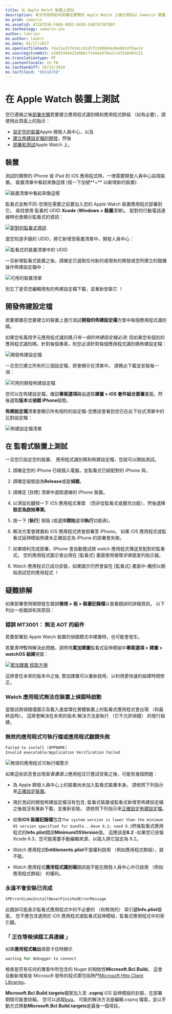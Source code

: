 ```yaml
---
title: 在 Apple Watch 裝置上測試
description: 本文件說明如何部署在實際的 Apple Watch 上進行測試以 Xamarin 建置 watchOS 應用程式。 它討論佈建設定檔，測試的裝置，並提供疑難排解秘訣。
ms.prod: xamarin
ms.assetid: A72A7D38-FAE8-4DD2-843D-54B74C5078D7
ms.technology: xamarin-ios
author: lobrien
ms.author: laobri
ms.date: 03/17/2017
ms.openlocfilehash: f4a21e25f418cc81d5f210098ded648b3d70ae14
ms.sourcegitcommit: e268fd44422d0bbc7c944a678e2cc633a0493122
ms.translationtype: MT
ms.contentlocale: zh-TW
ms.lasthandoff: 10/25/2018
ms.locfileid: "50116728"
---
```

# <a name="testing-on-apple-watch-devices"></a>在 Apple Watch 裝置上測試

您已遵循之後[部署步驟](~/ios/watchos/deploy-test/index.md)若要建立應用程式識別碼和應用程式群組 （如有必要），請使用此頁面上的指示：

- [設定您的裝置](#devices)Apple 開發人員中心，以及
- [建立佈建設定檔的開發](#profiles)，然後
- [部署和測試](#testing)Apple Watch 上。

<a name="devices" />

## <a name="devices"></a>裝置

測試的實際的 iPhone 或 iPad 的 iOS 應用程式時，一律需要開發人員中心註冊裝置。 裝置清單中看起來像這樣 (按一下加號**+** 以新增新的裝置):

![](device-images/devices-sml.png "裝置清單中看起來像這樣")

監看式並無不同-您現在需要之前要加入您的 Apple Watch 裝置應用程式部署到它。 尋找使用 監看的 UDID **Xcode** (**Windows > 裝置**清單)。 配對的行動電話連線時也會顯示監看式的資訊：

[![](device-images/xcode-devices-sml.png "配對的監看式資訊")](device-images/xcode-devices.png#lightbox)

當您知道手錶的 UDID，將它新增至裝置清單中，開發人員中心：

![](device-images/devices-watch-sml.png "監看式的裝置清單中的 UDID")

一旦新增監看式裝置之後，請確定已選取任何新的或現有的開發或您所建立的臨機操作佈建設定檔中：

![](device-images/devices-provisioning.png "可用的裝置清單")

別忘了是否您編輯現有的佈建設定檔下載，並重新安裝它 ！

<a name="profiles" />

## <a name="development-provisioning-profiles"></a>開發佈建設定檔

若要建置在您要建立的裝置上進行測試**開發的佈建設定檔**方案中每個應用程式識別碼。

如果您有萬用字元應用程式識別碼*只有一個的佈建設定檔必須*; 但如果您有個別的應用程式識別碼，針對每個專案，則您必須針對每個應用程式識別碼佈建設定檔：

![](device-images/provisioningprofile-development.png "開發佈建設定檔")

一旦您已建立所有的三個設定檔，即會顯示在清單中。 請務必下載並安裝每一項：

![](device-images/provisioningprofiles.png "可用的開發佈建設定檔")

您可以在佈建設定檔，確認**專案選項**藉由選取**建置 > iOS 套件組合簽署**畫面，然後選取**版本**或**偵錯 iPhone**組態。

**佈建設定檔**清單會顯示所有相符的設定檔-您應該會看到您已在此下拉式清單中的比對設定檔：

![](device-images/options-selectprofile.png "佈建設定檔清單")


<a name="testing" />

## <a name="testing-on-a-watch-device"></a>在 監看式裝置上測試

一旦您已設定您的裝置、 應用程式識別碼和佈建設定檔，您就可以開始測試。

1. 請確定您的 iPhone 已經插入電腦，並監看式已經配對的 iPhone 與。

2. 請確定組態設為**Release**或是**偵錯**。

3. 請確定 [目標] 清單中選取連線的 iPhone 裝置。

4. 以滑鼠右鍵按一下 iOS 應用程式專案 （而非從監看式或擴充功能），然後選擇 **設定為啟始專案**。

5. 按一下 [**執行**] 按鈕 (或選擇**開始**選項**執行**功能表)。

6. 解決方案會建置和 iOS 應用程式將會部署至 iPhone。
  如果 iOS 應用程式或監看式延伸模組佈建未正確設定為 iPhone 的部署會失敗。

7. 如果順利完成部署，iPhone 會自動嘗試將 watch 應用程式傳送至配對的監看式。 您的應用程式圖示會出現在 [監看式] 畫面使用循環*安裝*進度列指示器。

8. Watch 應用程式已成功安裝，如果圖示仍然會留在 [監看式] 畫面中-觸控以開始測試您的應用程式 ！


## <a name="troubleshooting"></a>疑難排解

如果部署使用期間發生錯誤**檢視 > 板 > 裝置記錄檔**以查看錯誤的詳細資訊。 以下列出一些錯誤和其原因：

### <a name="error-mt3001-could-not-aot-the-assembly"></a>錯誤 MT3001： 無法 AOT 的組件

若要部署到 Apple Watch 裝置的偵錯模式中建置時，也可能會發生。

若要*暫時*暫時解決此問題，請停用**累加建置**監看式延伸模組中**專案選項 > 建置 > watchOS 組建**視窗：

[![](device-images/disable-incremental-sml.png "累加建置 核取方塊")](device-images/disable-incremental.png#lightbox)

這將會在未來的版本中之後, 累加建置可以重新啟用，以利用更快速的組建時間修正。


### <a name="watch-app-fails-to-start-while-debugging-on-device"></a>Watch 應用程式無法在裝置上偵錯時啟動

當嘗試將偵錯僅圖示及載入進度環在實體裝置上的監看式應用程式會出現 （和最終逾時）。 這將會解決在未來的版本;解決方法是執行 （它不允許偵錯） 的發行組建。


### <a name="invalid-application-executable-or-application-verification-failed"></a>無效的應用程式可執行檔或應用程式驗證失敗

```csharp
Failed to install [APPNAME]
Invalid executable/Application Verification Failed
```

![](device-images/invalid-application-executable.png "無效的應用程式可執行檔警示")

如果這些訊息會出現*監看畫面上*應用程式已嘗試安裝之後，可能有幾個問題：

- 為 Apple 開發人員中心上的裝置尚未加入監看式裝置本身。 請依照下列指示來[正確設定裝置](#devices)。

- 用於測試的開發佈建設定檔沒有包含; 監看式裝置或監看式新增至佈建設定檔之後就沒有重新下載，並重新安裝。 請依照下列指示來[正確設定佈建設定檔](#profiles)。

- 如果**iOS 裝置記錄檔**包含`The system version is lower than the minimum OS version specified for bundle...Have 8.2; need 8.3`然後監看式應用程式的**Info.plist**錯誤**MinimumOSVersion**值。
  這應該是**8.2** -如果您已安裝 Xcode 6.3，您可能需要手動編輯來源，以插入將它設定為 8.2。

- Watch 應用程式**Entitlements.plist**不當權利啟用 （例如應用程式群組），就不能。

- Watch 應用程式**應用程式識別碼**錯誤就不能在開發人員中心中已啟用 （例如應用程式群組） 的權利。



### <a name="install-never-finished"></a>永遠不會安裝已完成

```csharp
SPErrorGizmoInstallNeverFinishedErrorMessage
```

此錯誤可能表示監看式應用程式中的不必要的 （和無效的） 索引鍵**Info.plist**檔案。 您不應包含適用於 iOS 應用程式或監看式延伸模組，監看式應用程式中的索引鍵。

<!--eg. NSLocationAlwaysUsageDescription -->


### <a name="waiting-for-debugger-to-connect"></a>「 正在等候偵錯工具連線 」

如果**應用程式輸出**視窗卡住時顯示

```csharp
waiting for debugger to connect
```

檢查是否有任何的專案中所包含的 Nuget 的相依性**Microsoft.Bcl.Build**。 這會自動新增某些 Microsoft 發佈的程式庫包括熱門[Microsoft Http Client Libraries](http://www.nuget.org/packages/Microsoft.Net.Http/)。

**Microsoft.Bcl.Build.targets**檔案加入至 **.csproj** iOS 延伸模組的封裝，在部署期間可能會妨礙。 您可以追蹤[bug](https://bugzilla.xamarin.com/show_bug.cgi?id=29912)。
可能的解決方法是編輯.csproj 檔案，並以手動方式移動**Microsoft.Bcl.Build.targets**是最後一個項目。


